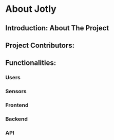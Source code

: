 # About Jotly

## Introduction: About The Project

## Project Contributors:

## Functionalities:

### Users

### Sensors

### Frontend

### Backend

### API
